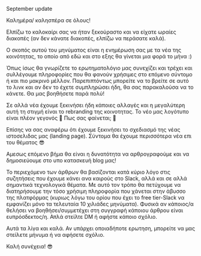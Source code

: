 September update


Καλημέρα/ καλησπέρα σε όλους! 

Ελπίζω το καλοκαίρι σας να ήταν ξεκούραστο και να είχατε ωραίες διακοπές (αν δεν κάνατε διακοπές, ελπίζω να περάσατε καλά). 

Ο σκοπός αυτού του μηνύματος είναι η ενημέρωση σας με τα νέα της κοινότητας, το οποίο από εδώ και στο εξης θα γίνεται μια φορά το μήνα :)

Όπως ίσως θα γνωρίζετε το ερωτηματολόγιο μας συνεχίζει και τρέχει και συλλέγουμε πληροφορίες που θα φανούν χρήσιμες στο επόμενο σύντομο ή και πιο μακρινό μέλλον. Παρεπιπτόντως μπορείτε να το βρείτε σε αυτό το λινκ και αν δεν το έχετε συμπληρώσει ήδη, θα σας παρακαλούσα να το κάνετε. Θα μας βοηθήσετε παρά πολύ! 

Σε αλλά νέα έχουμε ξεκινήσει ήδη κάποιες αλλαγές και η μεγαλύτερη αυτή τη στιγμή είναι το rebranding της κοινοτητας. Το νέο μας λογότυπο είναι πλέον γεγονός 🚀
Πως σας φαίνεται; 🙂

Επίσης να σας αναφέρω ότι έχουμε ξεκινήσει το σχεδιασμό της νέας ιστοσελιδας μας (landing page). Σύντομα θα έχουμε περισσότερα νέα επι του θέματος 😎

Αμεσως επόμενο βήμα θα είναι η δυνατότητα να αρθρογραφούμε και να δημοσιεύουμε στο υπο κατασκευή blog μας!  

Το περιεχόμενο των άρθρων θα βασίζονται κατά κύριο λόγο στις συζητήσεις που έχουμε κάνει ανα καιρούς στο Slack, αλλά και σε αλλά σημαντικά τεχνολογικά θέματα. Με αυτό τον τρόπο θα πετύχουμε να διατηρήσουμε την τόσο χρήσιμη πληροφορία που χάνεται  στην άβυσσο της πλατφόρμας (κυριως λόγω του ορίου που έχει το free tier-Slack να εμφανίζει μόνο τα τελευταία 10 χιλιάδες μηνύματα). Φυσικά αν κάποιος/α θελήσει να βοηθήσει/συμμετέχει στη συγγραφή κάποιου άρθρου είναι ευπρόσδεκτος/η. Απλά στείλτε DM ή αφήστε κάποιο σχόλιο.  

Αυτά τα λίγα και καλά. Αν υπάρχει οποιαδήποτε ερωτηση, μπορείτε να μας στείλετε μήνυμα ή να αφήσετε σχόλιο. 

Καλή συνέχεια! 😎
